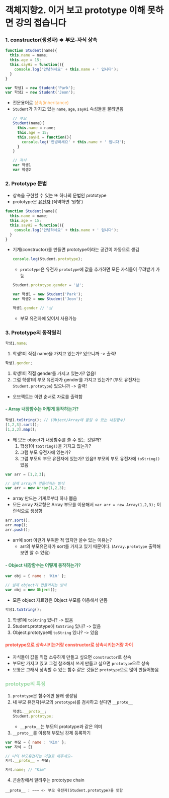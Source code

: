 객체지향2. 이거 보고 prototype 이해 못하면 강의 접습니다
==

### 1. constructor(생성자) => 부모-자식 상속
```js {.line-numbers}
function Student(name){
  this.name = name;
  this.age = 15;
  this.sayHi = function(){
    console.log('안녕하세요' + this.name + ' 입니다');
  }
}

var 학생1 = new Student('Park');
var 학생2 = new Student('Jeon');
```
- 전문용어로 <span style="color:#FDAC53">상속(inheritance)</span>
- `Student`가 가지고 있는 `name`, `age`, `sayHi` 속성들을 물려받음
  ```js {.line-numbers}
  // 부모
  Student(name){
    this.name = name;
    this.age = 15;
    this.sayHi = function(){
      console.log('안녕하세요' + this.name + ' 입니다');
    }
  }
  ```
  ```js {.line-numbers}
  // 자식
  var 학생1
  var 학생2
  ```

### 2. Prototype 문법
- 상속을 구현할 수 있는 또 하나의 문법인 prototype
- prototype은 <u>유전자</u> (직역하면 '원형')
```js {.line-numbers}
function Student(name){
  this.name = name;
  this.age = 15;
  this.sayHi = function(){
    console.log('안녕하세요' + this.name + ' 입니다');
  }
}
```
- 기계(constructor)를 만들면 prototype이라는 공간이 자동으로 생김
  ```js
  console.log(Student.prototype);
  ```
  - `prototype`은 유전자
  `prototype`에 값을 추가하면 모든 자식들이 무려받기 가능
  ```js {.line-numbers}
  Student.prototype.gender = '남';

  var 학생1 = new Student('Park');
  var 학생2 = new Student('Jeon');

  학생1.gender // '남
  ```
  - 부모 유전자에 있어서 사용가능

### 3. Prototype의 동작원리
```js
학생1.name;
```
1. 학생1이 직접 name을 가지고 있는가?
있으니까 -> 출력!
```js
학생1.gender;
```
1. 학생1이 직접 gender를 가지고 있는가? 
없음!
2. 그럼 학생1의 부모 유전자가 gender를 가지고 있는가?
(부모 유전자는 `Student.prototype`)
있으니까 -> 출력!
- 오브젝트는 이런 순서로 자료를 출력함
#### <span style="color:#348b58">- Array 내장함수는 어떻게 동작하는가?</span>
```js {.line-numbers}
학생1.toString(); // (Object/Array에 붙일 수 있는 내장함수)
[1,2,3].sort();
[1,2,3].map();
```
- 왜 모든 object가 내장함수를 쓸 수 있는 것일까?
  1. 학생1이 `toString()`을 가지고 있는가?
  2. 그럼 부모 유전자에 있는가?
  3. 그럼 부모의 부모 유전자에 있는가?
  있음!! 부모의 부모 유전자에 `toString()` 있음
```js {.line-numbers}
var arr = [1,2,3];

// 실제 array가 만들어지는 방식
var arr = new Array(1,2,3);
```
- array 만드는 기계로부터 하나 뽑음
- 모든 array 자료형은 Array 부모를 이용해서 `var arr = new Array(1,2,3);` 이런식으로 생성함
```js {.line-numbers}
arr.sort();
arr.map();
arr.push();
```
- arr에 sort 이런거 부여한 적 없지만 쓸수 있는 이유는?
  - arr의 부모유전자가 sort를 가지고 있기 때문이다.
  (`Array.prototype` 출력해보면 알 수 있음)
#### <span style="color:#348b58">- Object 내장함수는 어떻게 동작하는가?</span>
```js {.line-numbers}
var obj = { name : 'Kim' };

// 실제 object가 만들어지는 방식
var obj = new Object();
```
- 모든 object 자료형은 Object 부모를 이용해서 만듬
```js
학생1.toString(); 
```
1. 학생1에 `toString` 있나? -> 없음
2. Student.prototype에 `toString` 있나? -> 없음
3. Object.prototype에 `toString` 있나? -> 있음

#### <span style="color:#f84d3a">prototype으로 상속시키는거랑 constructor로 상속시키는거랑 차이</span>
- 자식들이 값을 직접 소유하게 만들고 싶으면 `constructor`로 상속
- 부모만 가지고 있고 그걸 참조해서 쓰게 만들고 싶으면 `prototype`으로 상속
- 보통은 그래서 상속할 수 있는 함수 같은 것들은 `prototype`으로 많이 만들어놓음

### <span style="color:#A0DAA9">prototype의 특징</span>
1. `prototype`은 함수에만 몰래 생성됨
2. 내 부모 유전자(부모의 `prototype`)를 검사하고 싶다면 `__proto__`
    ```js {.line-numbers}
    학생1.__proto__;
    Student.prototype;
    ```
    - `__proto__`는 부모의 prototype과 같은 의미
3. `__proto__`를 이용해 부모님 강제 등록하기
```js {.line-numbers}
var 부모 = { name : 'Kim' };
var 자식 = {}

// 나의 부모유전자는 이걸로 해주세요~
자식.__proto__ = 부모;

자식.name; // "Kim"
```
4. 콘솔창에서 알려주는 prototype chain
```console
__proto__ : ~~~ <- 부모 유전자(Student.prototype)을 뜻함
```